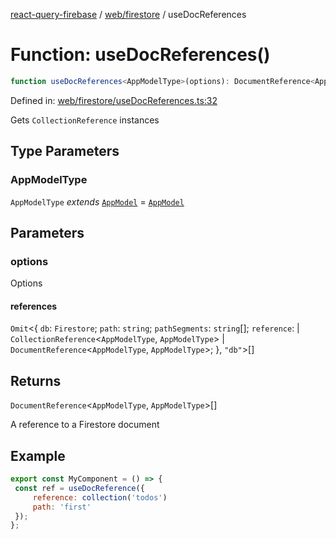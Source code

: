 [react-query-firebase](../../../modules.md) / [web/firestore](../index.md) / useDocReferences

# Function: useDocReferences()

```ts
function useDocReferences<AppModelType>(options): DocumentReference<AppModelType, AppModelType>[]
```

Defined in: [web/firestore/useDocReferences.ts:32](https://github.com/vpishuk/react-query-firebase/blob/47ed1ecd8b83d68dd4237e8eb73f6aa6dea2c1fa/web/firestore/useDocReferences.ts#L32)

Gets `CollectionReference` instances

## Type Parameters

### AppModelType

`AppModelType` *extends* [`AppModel`](../../../types/type-aliases/AppModel.md) = [`AppModel`](../../../types/type-aliases/AppModel.md)

## Parameters

### options

Options

#### references

`Omit`\<\{
  `db`: `Firestore`;
  `path`: `string`;
  `pathSegments`: `string`[];
  `reference`:   \| `CollectionReference`\<`AppModelType`, `AppModelType`\>
     \| `DocumentReference`\<`AppModelType`, `AppModelType`\>;
 \}, `"db"`\>[]

## Returns

`DocumentReference`\<`AppModelType`, `AppModelType`\>[]

A reference to a Firestore document

## Example

```jsx
export const MyComponent = () => {
 const ref = useDocReference({
     reference: collection('todos')
     path: 'first'
 });
};
```
